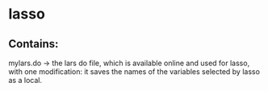 # lasso
## Contains:
mylars.do -> the lars do file, which is available online and used for lasso, with one modification: it saves the names of the variables selected by lasso as a local.
